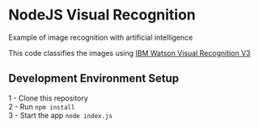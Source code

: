 
# NodeJS Visual Recognition

Example of image recognition with artificial intelligence

This code classifies the images using [IBM Watson Visual Recognition V3](https://www.ibm.com/watson/developercloud/visual-recognition/api/v3/)

## Development Environment Setup

1 - Clone this repository<br />
2 - Run `npm install`<br />
3 - Start the app `node index.js`<br />
